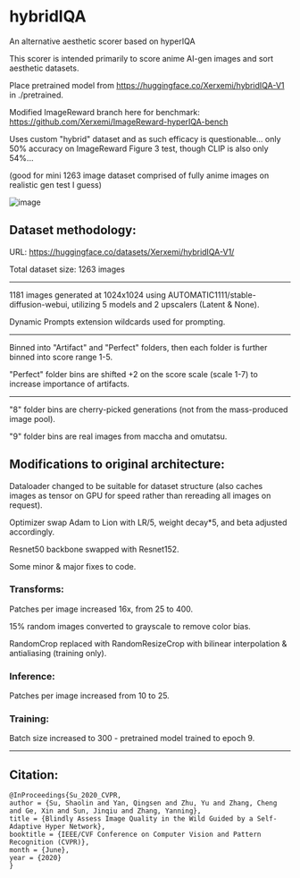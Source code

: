 # hybridIQA
An alternative aesthetic scorer based on hyperIQA

This scorer is intended primarily to score anime AI-gen images and sort aesthetic datasets.

Place pretrained model from https://huggingface.co/Xerxemi/hybridIQA-V1 in ./pretrained.

Modified ImageReward branch here for benchmark: https://github.com/Xerxemi/ImageReward-hyperIQA-bench

Uses custom "hybrid" dataset and as such efficacy is questionable... only 50% accuracy on ImageReward Figure 3 test, though CLIP is also only 54%...

(good for mini 1263 image dataset comprised of fully anime images on realistic gen test I guess)

![image](https://github.com/SatellaSatella/hybridIQA/assets/140206058/8d2d12d9-0b01-45a0-896c-5fa1127becda)

## Dataset methodology:

URL: https://huggingface.co/datasets/Xerxemi/hybridIQA-V1/

Total dataset size: 1263 images

------------------------------------------------------------------------------------------------------

1181 images generated at 1024x1024 using AUTOMATIC1111/stable-diffusion-webui, utilizing 5 models and 2 upscalers (Latent & None).

Dynamic Prompts extension wildcards used for prompting.

------------------------------------------------------------------------------------------------------

Binned into "Artifact" and "Perfect" folders, then each folder is further binned into score range 1-5.

"Perfect" folder bins are shifted +2 on the score scale (scale 1-7) to increase importance of artifacts.

------------------------------------------------------------------------------------------------------

"8" folder bins are cherry-picked generations (not from the mass-produced image pool).

"9" folder bins are real images from maccha and omutatsu.

## Modifications to original architecture:

Dataloader changed to be suitable for dataset structure (also caches images as tensor on GPU for speed rather than rereading all images on request).

Optimizer swap Adam to Lion with LR/5, weight decay*5, and beta adjusted accordingly.

Resnet50 backbone swapped with Resnet152.

Some minor & major fixes to code.

### Transforms:

Patches per image increased 16x, from 25 to 400.

15% random images converted to grayscale to remove color bias.

RandomCrop replaced with RandomResizeCrop with bilinear interpolation & antialiasing (training only).

### Inference:

Patches per image increased from 10 to 25.

### Training:

Batch size increased to 300 - pretrained model trained to epoch 9.

------------------------------------------------------------------------------------------------------

## Citation:
```
@InProceedings{Su_2020_CVPR,
author = {Su, Shaolin and Yan, Qingsen and Zhu, Yu and Zhang, Cheng and Ge, Xin and Sun, Jinqiu and Zhang, Yanning},
title = {Blindly Assess Image Quality in the Wild Guided by a Self-Adaptive Hyper Network},
booktitle = {IEEE/CVF Conference on Computer Vision and Pattern Recognition (CVPR)},
month = {June},
year = {2020}
}
```
